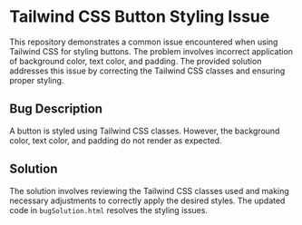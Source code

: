 # Tailwind CSS Button Styling Issue

This repository demonstrates a common issue encountered when using Tailwind CSS for styling buttons. The problem involves incorrect application of background color, text color, and padding. The provided solution addresses this issue by correcting the Tailwind CSS classes and ensuring proper styling. 

## Bug Description

A button is styled using Tailwind CSS classes. However, the background color, text color, and padding do not render as expected. 

## Solution

The solution involves reviewing the Tailwind CSS classes used and making necessary adjustments to correctly apply the desired styles.  The updated code in `bugSolution.html` resolves the styling issues.